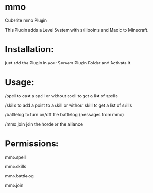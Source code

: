 # mmo
Cuberite mmo Plugin

This Plugin adds a Level System with skillpoints and Magic to Minecraft.

# Installation:
just add the Plugin in your Servers Plugin Folder and Activate it.

# Usage:

/spell <spell> to cast a spell or without spell to get a list of spells

/skills <skill> to add a point to a skill or without skill to get a list of skills

/battlelog to turn on/off the battlelog (messages from mmo)

/mmo join <fraction> join the horde or the alliance

# Permissions:

mmo.spell

mmo.skills

mmo.battlelog

mmo.join
